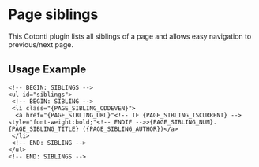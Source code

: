 Page siblings
=============

This Cotonti plugin lists all siblings of a page and allows easy navigation to 
previous/next page.

Usage Example
-------------

    <!-- BEGIN: SIBLINGS -->
    <ul id="siblings">
     <!-- BEGIN: SIBLING -->
     <li class="{PAGE_SIBLING_ODDEVEN}">
      <a href="{PAGE_SIBLING_URL}"<!-- IF {PAGE_SIBLING_ISCURRENT} --> style="font-weight:bold;"<!-- ENDIF -->>{PAGE_SIBLING_NUM}. {PAGE_SIBLING_TITLE} ({PAGE_SIBLING_AUTHOR})</a>
     </li>
     <!-- END: SIBLING -->
    </ul>
    <!-- END: SIBLINGS -->
